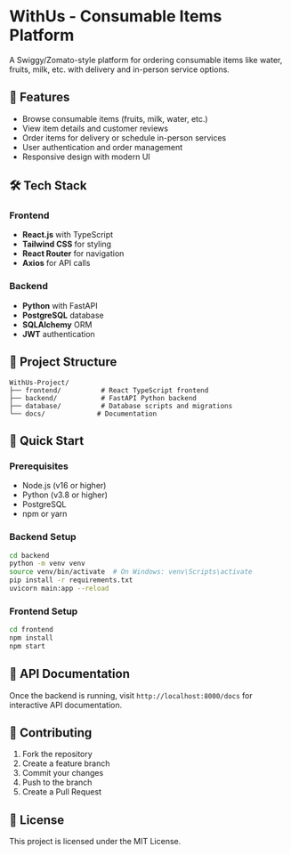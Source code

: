 # WithUs - Consumable Items Platform

A Swiggy/Zomato-style platform for ordering consumable items like water, fruits, milk, etc. with delivery and in-person service options.

## 🚀 Features

- Browse consumable items (fruits, milk, water, etc.)
- View item details and customer reviews
- Order items for delivery or schedule in-person services
- User authentication and order management
- Responsive design with modern UI

## 🛠️ Tech Stack

### Frontend
- **React.js** with TypeScript
- **Tailwind CSS** for styling
- **React Router** for navigation
- **Axios** for API calls

### Backend
- **Python** with FastAPI
- **PostgreSQL** database
- **SQLAlchemy** ORM
- **JWT** authentication

## 📁 Project Structure

```
WithUs-Project/
├── frontend/          # React TypeScript frontend
├── backend/           # FastAPI Python backend
├── database/          # Database scripts and migrations
└── docs/             # Documentation
```

## 🚀 Quick Start

### Prerequisites
- Node.js (v16 or higher)
- Python (v3.8 or higher)
- PostgreSQL
- npm or yarn

### Backend Setup
```bash
cd backend
python -m venv venv
source venv/bin/activate  # On Windows: venv\Scripts\activate
pip install -r requirements.txt
uvicorn main:app --reload
```

### Frontend Setup
```bash
cd frontend
npm install
npm start
```

## 📝 API Documentation

Once the backend is running, visit `http://localhost:8000/docs` for interactive API documentation.

## 🤝 Contributing

1. Fork the repository
2. Create a feature branch
3. Commit your changes
4. Push to the branch
5. Create a Pull Request

## 📄 License

This project is licensed under the MIT License. 